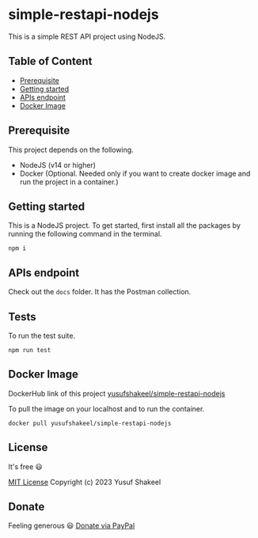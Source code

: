 # simple-restapi-nodejs
This is a simple REST API project using NodeJS.

## Table of Content
* [Prerequisite](#prerequisite)
* [Getting started](#getting-started)
* [APIs endpoint](#apis-endpoint)
* [Docker Image](#apis-endpoint)

## Prerequisite

This project depends on the following.

* NodeJS (v14 or higher)
* Docker (Optional. Needed only if you want to create docker image and run the project in a container.)

## Getting started

This is a NodeJS project. To get started, first install all the packages by running the following command in the terminal.

```shell
npm i
```

## APIs endpoint

Check out the `docs` folder. It has the Postman collection.

## Tests

To run the test suite.

```shell
npm run test
```

## Docker Image

DockerHub link of this project [yusufshakeel/simple-restapi-nodejs](https://hub.docker.com/r/yusufshakeel/simple-restapi-nodejs)

To pull the image on your localhost and to run the container.

```shell
docker pull yusufshakeel/simple-restapi-nodejs
```

## License

It's free :smiley:

[MIT License](https://github.com/yusufshakeel/simple-restapi-nodejs/blob/main/LICENSE) Copyright (c) 2023 Yusuf Shakeel

## Donate

Feeling generous :smiley: [Donate via PayPal](https://www.paypal.me/yusufshakeel)